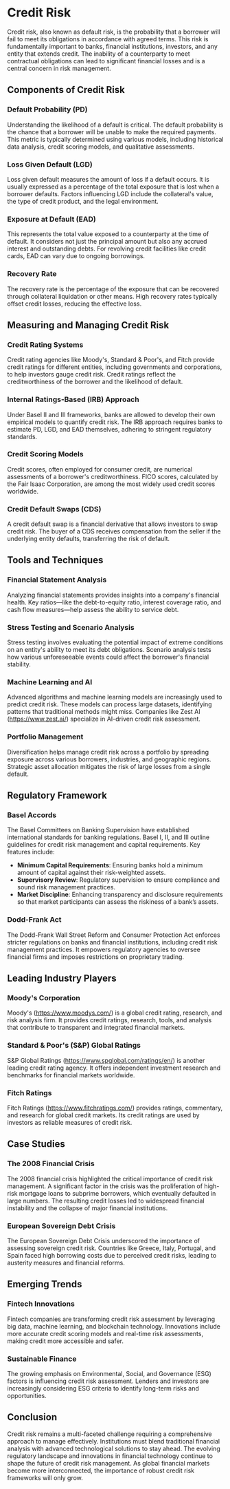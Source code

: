 # Credit Risk

Credit risk, also known as default risk, is the probability that a borrower will fail to meet its obligations in accordance with agreed terms. This risk is fundamentally important to banks, financial institutions, investors, and any entity that extends credit. The inability of a counterparty to meet contractual obligations can lead to significant financial losses and is a central concern in risk management.

## Components of Credit Risk

### Default Probability (PD)
Understanding the likelihood of a default is critical. The default probability is the chance that a borrower will be unable to make the required payments. This metric is typically determined using various models, including historical data analysis, credit scoring models, and qualitative assessments.

### Loss Given Default (LGD)
Loss given default measures the amount of loss if a default occurs. It is usually expressed as a percentage of the total exposure that is lost when a borrower defaults. Factors influencing LGD include the collateral's value, the type of credit product, and the legal environment.

### Exposure at Default (EAD)
This represents the total value exposed to a counterparty at the time of default. It considers not just the principal amount but also any accrued interest and outstanding debts. For revolving credit facilities like credit cards, EAD can vary due to ongoing borrowings.

### Recovery Rate
The recovery rate is the percentage of the exposure that can be recovered through collateral liquidation or other means. High recovery rates typically offset credit losses, reducing the effective loss.

## Measuring and Managing Credit Risk

### Credit Rating Systems
Credit rating agencies like Moody's, Standard & Poor's, and Fitch provide credit ratings for different entities, including governments and corporations, to help investors gauge credit risk. Credit ratings reflect the creditworthiness of the borrower and the likelihood of default.

### Internal Ratings-Based (IRB) Approach
Under Basel II and III frameworks, banks are allowed to develop their own empirical models to quantify credit risk. The IRB approach requires banks to estimate PD, LGD, and EAD themselves, adhering to stringent regulatory standards.

### Credit Scoring Models
Credit scores, often employed for consumer credit, are numerical assessments of a borrower's creditworthiness. FICO scores, calculated by the Fair Isaac Corporation, are among the most widely used credit scores worldwide.

### Credit Default Swaps (CDS)
A credit default swap is a financial derivative that allows investors to swap credit risk. The buyer of a CDS receives compensation from the seller if the underlying entity defaults, transferring the risk of default.

## Tools and Techniques

### Financial Statement Analysis
Analyzing financial statements provides insights into a company's financial health. Key ratios—like the debt-to-equity ratio, interest coverage ratio, and cash flow measures—help assess the ability to service debt.

### Stress Testing and Scenario Analysis
Stress testing involves evaluating the potential impact of extreme conditions on an entity's ability to meet its debt obligations. Scenario analysis tests how various unforeseeable events could affect the borrower's financial stability.

### Machine Learning and AI
Advanced algorithms and machine learning models are increasingly used to predict credit risk. These models can process large datasets, identifying patterns that traditional methods might miss. Companies like Zest AI (https://www.zest.ai/) specialize in AI-driven credit risk assessment.

### Portfolio Management
Diversification helps manage credit risk across a portfolio by spreading exposure across various borrowers, industries, and geographic regions. Strategic asset allocation mitigates the risk of large losses from a single default.

## Regulatory Framework

### Basel Accords
The Basel Committees on Banking Supervision have established international standards for banking regulations. Basel I, II, and III outline guidelines for credit risk management and capital requirements. Key features include:

- **Minimum Capital Requirements**: Ensuring banks hold a minimum amount of capital against their risk-weighted assets.
- **Supervisory Review**: Regulatory supervision to ensure compliance and sound risk management practices.
- **Market Discipline**: Enhancing transparency and disclosure requirements so that market participants can assess the riskiness of a bank’s assets.

### Dodd-Frank Act
The Dodd-Frank Wall Street Reform and Consumer Protection Act enforces stricter regulations on banks and financial institutions, including credit risk management practices. It empowers regulatory agencies to oversee financial firms and imposes restrictions on proprietary trading.

## Leading Industry Players

### Moody's Corporation
Moody's (https://www.moodys.com/) is a global credit rating, research, and risk analysis firm. It provides credit ratings, research, tools, and analysis that contribute to transparent and integrated financial markets.

### Standard & Poor's (S&P) Global Ratings
S&P Global Ratings (https://www.spglobal.com/ratings/en/) is another leading credit rating agency. It offers independent investment research and benchmarks for financial markets worldwide.

### Fitch Ratings
Fitch Ratings (https://www.fitchratings.com/) provides ratings, commentary, and research for global credit markets. Its credit ratings are used by investors as reliable measures of credit risk.

## Case Studies

### The 2008 Financial Crisis
The 2008 financial crisis highlighted the critical importance of credit risk management. A significant factor in the crisis was the proliferation of high-risk mortgage loans to subprime borrowers, which eventually defaulted in large numbers. The resulting credit losses led to widespread financial instability and the collapse of major financial institutions.

### European Sovereign Debt Crisis
The European Sovereign Debt Crisis underscored the importance of assessing sovereign credit risk. Countries like Greece, Italy, Portugal, and Spain faced high borrowing costs due to perceived credit risks, leading to austerity measures and financial reforms.

## Emerging Trends

### Fintech Innovations
Fintech companies are transforming credit risk assessment by leveraging big data, machine learning, and blockchain technology. Innovations include more accurate credit scoring models and real-time risk assessments, making credit more accessible and safer.

### Sustainable Finance
The growing emphasis on Environmental, Social, and Governance (ESG) factors is influencing credit risk assessment. Lenders and investors are increasingly considering ESG criteria to identify long-term risks and opportunities.

## Conclusion

Credit risk remains a multi-faceted challenge requiring a comprehensive approach to manage effectively. Institutions must blend traditional financial analysis with advanced technological solutions to stay ahead. The evolving regulatory landscape and innovations in financial technology continue to shape the future of credit risk management. As global financial markets become more interconnected, the importance of robust credit risk frameworks will only grow.